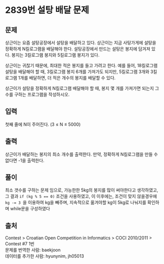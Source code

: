 # 2839번 설탕 배달 문제

## 문제

상근이는 요즘 설탕공장에서 설탕을 배달하고 있다. 상근이는 지금 사탕가게에 설탕을 정확하게 N킬로그램을 배달해야 한다. 설탕공장에서 만드는 설탕은 봉지에 담겨져 있다. 봉지는 3킬로그램 봉지와 5킬로그램 봉지가 있다.

상근이는 귀찮기 때문에, 최대한 적은 봉지를 들고 가려고 한다. 예를 들어, 18킬로그램 설탕을 배달해야 할 때, 3킬로그램 봉지 6개를 가져가도 되지만, 5킬로그램 3개와 3킬로그램 1개를 배달하면, 더 적은 개수의 봉지를 배달할 수 있다.

상근이가 설탕을 정확하게 N킬로그램 배달해야 할 때, 봉지 몇 개를 가져가면 되는지 그 수를 구하는 프로그램을 작성하시오.

## 입력

첫째 줄에 N이 주어진다. (3 ≤ N ≤ 5000)

## 출력

상근이가 배달하는 봉지의 최소 개수를 출력한다. 만약, 정확하게 N킬로그램을 만들 수 없다면 -1을 출력한다.

## 풀이

최소 갯수를 구하는 문제 임으로, 가능한한 5kg의 봉지를 많이 써야한다고 생각하였고, 그 결과 `if (kg % 5 == 0)` 조건을 사용하였고, 이 이후에는, 조건이 맞지 않을경우에 `kg -= 3 `을 이용하여 kg을 빼주며, 지속적으로 옮겨야할 kg이 5kg로 나눠지를 확인하며 while문을 구성하였다

## 출처

Contest > Croatian Open Competition in Informatics > COCI 2010/2011 > Contest #7 1번<br>
문제를 번역한 사람: baekjoon<br>
데이터를 추가한 사람: hyunynim, jh05013
